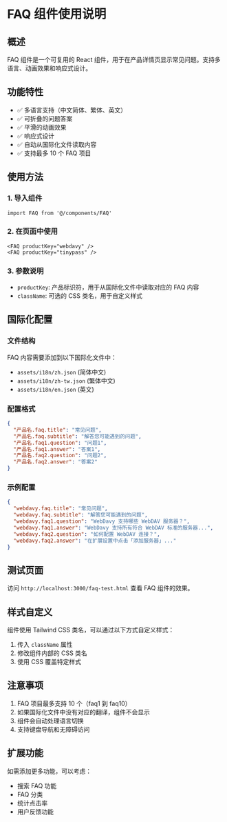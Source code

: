 # FAQ 组件使用说明

## 概述

FAQ 组件是一个可复用的 React 组件，用于在产品详情页显示常见问题。支持多语言、动画效果和响应式设计。

## 功能特性

- ✅ 多语言支持（中文简体、繁体、英文）
- ✅ 可折叠的问题答案
- ✅ 平滑的动画效果
- ✅ 响应式设计
- ✅ 自动从国际化文件读取内容
- ✅ 支持最多 10 个 FAQ 项目

## 使用方法

### 1. 导入组件

```tsx
import FAQ from '@/components/FAQ'
```

### 2. 在页面中使用

```tsx
<FAQ productKey="webdavy" />
<FAQ productKey="tinypass" />
```

### 3. 参数说明

- `productKey`: 产品标识符，用于从国际化文件中读取对应的 FAQ 内容
- `className`: 可选的 CSS 类名，用于自定义样式

## 国际化配置

### 文件结构

FAQ 内容需要添加到以下国际化文件中：
- `assets/i18n/zh.json` (简体中文)
- `assets/i18n/zh-tw.json` (繁体中文)  
- `assets/i18n/en.json` (英文)

### 配置格式

```json
{
  "产品名.faq.title": "常见问题",
  "产品名.faq.subtitle": "解答您可能遇到的问题",
  "产品名.faq1.question": "问题1",
  "产品名.faq1.answer": "答案1",
  "产品名.faq2.question": "问题2",
  "产品名.faq2.answer": "答案2"
}
```

### 示例配置

```json
{
  "webdavy.faq.title": "常见问题",
  "webdavy.faq.subtitle": "解答您可能遇到的问题",
  "webdavy.faq1.question": "WebDavy 支持哪些 WebDAV 服务器？",
  "webdavy.faq1.answer": "WebDavy 支持所有符合 WebDAV 标准的服务器...",
  "webdavy.faq2.question": "如何配置 WebDAV 连接？",
  "webdavy.faq2.answer": "在扩展设置中点击「添加服务器」..."
}
```

## 测试页面

访问 `http://localhost:3000/faq-test.html` 查看 FAQ 组件的效果。

## 样式自定义

组件使用 Tailwind CSS 类名，可以通过以下方式自定义样式：

1. 传入 `className` 属性
2. 修改组件内部的 CSS 类名
3. 使用 CSS 覆盖特定样式

## 注意事项

1. FAQ 项目最多支持 10 个（faq1 到 faq10）
2. 如果国际化文件中没有对应的翻译，组件不会显示
3. 组件会自动处理语言切换
4. 支持键盘导航和无障碍访问

## 扩展功能

如需添加更多功能，可以考虑：

- 搜索 FAQ 功能
- FAQ 分类
- 统计点击率
- 用户反馈功能
